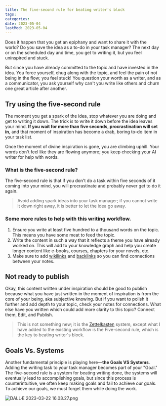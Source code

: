 ```yaml
---
title: The five-second rule for beating writer's block
tags:
categories:
date: 2023-05-04
lastMod: 2023-05-04
---
```

Does it happen that you get an epiphany and want to share it with the world? Do you save the idea as a to-do in your task manager? The next day or on the scheduled day and time, you get to writing it, but you feel uninspired and stuck.

But since you have already committed to the topic and have invested in the idea. You force yourself, chug along with the topic, and feel the pain of not being in the flow; you feel stuck! You question your worth as a writer, and as a communicator, you ask yourself why can't you write like others and churn one great article after another.

## Try using the five-second rule

The moment you get a spark of the idea, stop whatever you are doing and get to writing it down. The trick is to write it down before the idea leaves your mind. **If you wait for more than five seconds, procrastination will set in**, and that moment of inspiration has become a drab, boring to-do item in your task list. 

Once the moment of divine inspiration is gone, you are climbing uphill. Your words don't feel like they are flowing anymore; you keep checking your AI writer for help with words.

### What is the five-second rule? 
The five-second rule is that if you don't do a task within five seconds of it coming into your mind, you will procrastinate and probably never get to do it again.

> Avoid adding spark ideas into your task manager; if you cannot write it down right away, it is better to let the idea go away.
### Some more rules to help with this writing workflow. 
1. Ensure you write at least five hundred to a thousand words on the topic. This means you have some meat to feed the topic. 
2. Write the content in such a way that it reflects a theme you have already worked on. This will add to your knowledge graph and help you create longer content like e-books, courses, chapters for your novels, etc. 
3. Make sure to add [wikilinks](https://en.wikipedia.org/wiki/Help:Link) and [backlinks](https://backlinko.com/hub/seo/backlinks) so you can find connections between your notes.
## Not ready to publish
Okay, this content written under inspiration should be good to publish because what you have just written in the moment of inspiration is from the core of your being, aka subjective knowing. But if you want to polish it further and add depth to your topic, check your notes for connections. What else have you written which could add more clarity to this topic? Connect them, Edit, and Publish. 

> This is not something new; it is the [Zettelkasten](https://zettelkasten.de/introduction/) system, except what I have added to the existing workflow is the Five-second rule, which is the key to beating writer's block.
## Goals Vs. Systems
Another fundamental principle is playing here—**the Goals VS Systems**. Adding the writing task to your task manager becomes part of your "Goal." The five-second rule is a system for beating writing done, the systems will eventually lead to accomplishing goals, but since this process is counterintuitive, we often keep making goals and fail to achieve our goals. To achieve our goals, we must forget them while doing the work.

![DALL·E 2023-03-22 16.03.27.png](/assets/dall·e_2023-03-22_16.03.27_1679483439934_0.png)
